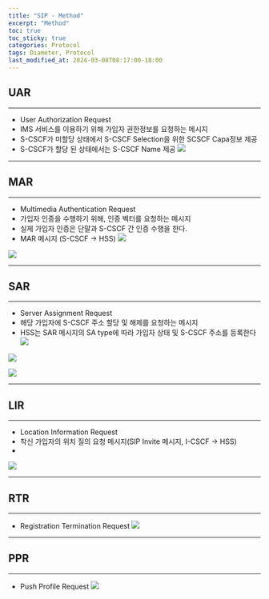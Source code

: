 ```yaml
---
title: "SIP - Method"
excerpt: "Method"
toc: true
toc_sticky: true
categories: Protocol
tags: Diameter, Protocol
last_modified_at: 2024-03-08T08:17:00-18:00
---
```



## UAR
***
- User Authorization Request
- IMS 서비스를 이용하기 위해 가입자 권한정보를 요청하는 메시지 
- S-CSCF가 미할당 상태에서 S-CSCF Selection을 위한 SCSCF Capa정보 제공
- S-CSCF가 할당 된 상태에서는 S-CSCF Name 제공
![](https://i.imgur.com/zfkw6xc.png)


***
## MAR
***
- Multimedia Authentication Request
- 가입자 인증을 수행하기 위해, 인증 벡터를 요청하는 메시지
- 실제 가입자 인증은 단말과 S-CSCF 간 인증 수행을 한다.
- MAR 메시지 (S-CSCF -> HSS)
![](https://i.imgur.com/mPBqODz.png)

![](https://i.imgur.com/t8jHxZ3.png)


***
## SAR
***
- Server Assignment Request
- 해당 가입자에 S-CSCF 주소 할당 및 해제를 요청하는 메시지
- HSS는 SAR 메시지의 SA type에 따라 가입자 상태 및 S-CSCF 주소를 등록한다
![](https://i.imgur.com/yyT1v6N.png)

![](https://i.imgur.com/lXU1vuk.png)

![](https://i.imgur.com/EBwCWRB.png)


***
## LIR
***
- Location Information Request
- 착신 가입자의 위치 질의 요청 메시지(SIP Invite 메시지, I-CSCF -> HSS)
- 
![](https://i.imgur.com/GjTdrNv.png)


***
## RTR
***
- Registration Termination Request
![](https://i.imgur.com/onwE49E.png)


***
## PPR
***
- Push Profile Request
![](https://i.imgur.com/HNscJqP.png)

